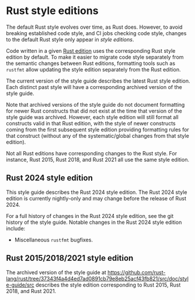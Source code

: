 # Rust style editions

The default Rust style evolves over time, as Rust does. However, to avoid
breaking established code style, and CI jobs checking code style, changes to
the default Rust style only appear in *style editions*.

Code written in a given
[Rust edition](https://doc.rust-lang.org/edition-guide/)
uses the corresponding Rust style edition by default. To make it easier to
migrate code style separately from the semantic changes between Rust editions,
formatting tools such as `rustfmt` allow updating the style edition separately
from the Rust edition.

The current version of the style guide describes the latest Rust style edition.
Each distinct past style will have a corresponding archived version of the
style guide.

Note that archived versions of the style guide do not document formatting for
newer Rust constructs that did not exist at the time that version of the style
guide was archived. However, each style edition will still format all
constructs valid in that Rust edition, with the style of newer constructs
coming from the first subsequent style edition providing formatting rules for
that construct (without any of the systematic/global changes from that style
edition).

Not all Rust editions have corresponding changes to the Rust style. For
instance, Rust 2015, Rust 2018, and Rust 2021 all use the same style edition.

## Rust 2024 style edition

This style guide describes the Rust 2024 style edition. The Rust 2024 style
edition is currently nightly-only and may change before the release of Rust
2024.

For a full history of changes in the Rust 2024 style edition, see the git
history of the style guide. Notable changes in the Rust 2024 style edition
include:

- Miscellaneous `rustfmt` bugfixes.

## Rust 2015/2018/2021 style edition

The archived version of the style guide at
<https://github.com/rust-lang/rust/tree/37343f4a4d4ed7ad0891cb79e8eb25acf43fb821/src/doc/style-guide/src>
describes the style edition corresponding to Rust 2015, Rust 2018, and Rust
2021.
